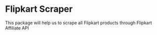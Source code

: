 # Flipkart Scraper

This package will help us to scrape all Flipkart products through Flipkart Affiliate API
